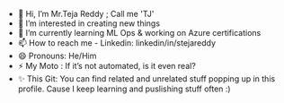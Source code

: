 - 👋 Hi, I’m Mr.Teja Reddy ; Call me 'TJ'
- 👀 I’m interested in creating new things
- 🌱 I’m currently learning ML Ops & working on Azure certifications
- 📫 How to reach me - Linkedin: linkedin/in/stejareddy 
- 😄 Pronouns: He/Him
- ⚡ My Moto : If it’s not automated, is it even real?
- ✨ This Git: You can find related and unrelated stuff popping up in this profile. Cause I keep learning and puslishing stuff often :) 

<!---
stejareddy/stejareddy is a ✨ special ✨ repository because its `README.md` (this file) appears on your GitHub profile.
You can click the Preview link to take a look at your changes.
--->
